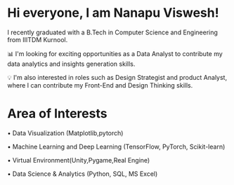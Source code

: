 # Hi everyone, I am Nanapu Viswesh!
 I recently graduated with a B.Tech in Computer Science and Engineering from IIITDM Kurnool.
 
📊 I'm looking for exciting opportunities as a Data Analyst to contribute my data  analytics and insights generation skills.

💡 I'm also interested in roles such as Design Strategist and product Analyst, where I can contribute my Front-End and Design Thinking skills.

# Area of Interests

• Data Visualization (Matplotlib,pytorch)

• Machine Learning and Deep Learning (TensorFlow, PyTorch, Scikit-learn)

• Virtual Environment(Unity,Pygame,Real Engine)

• Data Science & Analytics (Python, SQL, MS Excel)
